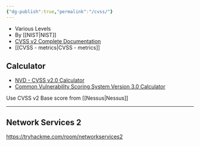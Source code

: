 ```yaml
---
{"dg-publish":true,"permalink":"/cvss/"}
---
```


- Various Levels
- By [[NIST\|NIST]]
- [CVSS v2 Complete Documentation](https://www.first.org/cvss/v2/guide)
- [[CVSS - metrics\|CVSS - metrics]]




## Calculator

- [NVD - CVSS v2.0 Calculator](https://nvd.nist.gov/vuln-metrics/cvss/v2-calculator)
- [Common Vulnerability Scoring System Version 3.0 Calculator](https://www.first.org/cvss/calculator/3-0)

Use CVSS v2 Base score from [[Nessus\|Nessus]]

---

## Network Services 2

https://tryhackme.com/room/networkservices2